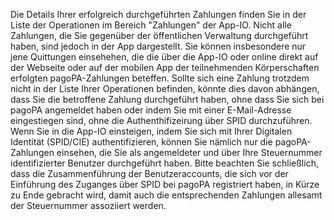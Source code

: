 Die Details Ihrer erfolgreich durchgeführten Zahlungen finden Sie in der Liste der Operationen im Bereich "Zahlungen" der App-IO.
Nicht alle Zahlungen, die Sie gegenüber der öffentlichen Verwaltung durchgeführt haben, sind jedoch in der App dargestellt. Sie können insbesondere nur jene Quittungen einsehehen, die die über die App-IO oder online direkt auf der Webseite oder auf der mobilen App der teilnehmenden Körperschaften erfolgten pagoPA-Zahlungen beteffen. Sollte sich eine Zahlung trotzdem nicht in der Liste Ihrer Operationen befinden, könnte dies davon abhängen, dass Sie die betroffene Zahlung durchgeführt haben, ohne dass Sie sich bei pagoPA angemeldet haben oder indem Sie mit einer E-Mail-Adresse eingestiegen sind, ohne die Authenthifizeirung über SPID durchzuführen. Wenn Sie in die App-IO einsteigen, indem Sie sich mit Ihrer Digitalen Identität (SPID/CIE) authentifizieren, können Sie nämlich nur die pagoPA-Zahlungen einsehen, die Sie als angemeldeter und über Ihre Steuernummer identifizierter Benutzer durchgeführt haben. Bitte beachten Sie schließlich, dass die Zusammenführung der Benutzeraccounts, die sich vor der Einführung des Zuganges über SPID bei pagoPA registriert haben, in Kürze zu Ende gebracht wird, damit auch die entsprechenden Zahlungen allesamt der Steuernummer assoziiert werden.